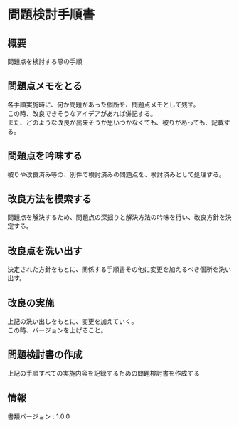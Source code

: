 # 問題検討手順書

## 概要
問題点を検討する際の手順

## 問題点メモをとる
各手順実施時に、何か問題があった個所を、問題点メモとして残す。  
この時、改良できそうなアイデアがあれば併記する。  
また、どのような改良が出来そうか思いつかなくても、被りがあっても、記載する。

## 問題点を吟味する
被りや改良済み等の、別件で検討済みの問題点を、検討済みとして処理する。

## 改良方法を模索する
問題点を解決するため、問題点の深掘りと解決方法の吟味を行い、改良方針を決定する。

## 改良点を洗い出す
決定された方針をもとに、関係する手順書その他に変更を加えるべき個所を洗い出す。

## 改良の実施
上記の洗い出しをもとに、変更を加えていく。  
この時、バージョンを上げること。

## 問題検討書の作成
上記の手順すべての実施内容を記録するための問題検討書を作成する

## 情報
書類バージョン : 1.0.0
